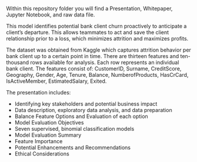 Within this repository folder you will find a Presentation, Whitepaper, Jupyter Notebook, and raw data file.

This model identifies potential bank client churn proactively to anticipate a client’s departure. 
This allows teammates to act and save the client relationship prior to a loss, which minimizes attrition and maximizes profits.

The dataset was obtained from Kaggle which captures attrition behavior per bank client up to a certain point in time. 
There are thirteen features and ten-thousand rows available for analysis. 
Each row represents an individual bank client.
The features consist of:
CustomerID,
Surname,
CreditScore,
Geography,
Gender,
Age,
Tenure,
Balance,
NumberofProducts,
HasCrCard,
IsActiveMember,
EstimatedSalary,
Exited.

The presentation includes:
- Identifying key stakeholders and potential business impact
- Data description, exploratory data analysis, and data preparation
- Balance Feature Options and Evaluation of each option
- Model Evaluation Objectives
- Seven supervised, binomial classification models
- Model Evaluation Summary
- Feature Importance
- Potential Enhancements and Recommendations
- Ethical Considerations

